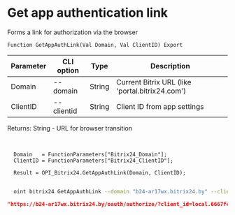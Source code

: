 ﻿---
sidebar_position: 1
---

# Get app authentication link
 Forms a link for authorization via the browser



`Function GetAppAuthLink(Val Domain, Val ClientID) Export`

  | Parameter | CLI option | Type | Description |
  |-|-|-|-|
  | Domain | --domain | String | Current Bitrix URL (like 'portal.bitrix24.com') |
  | ClientID | --clientid | String | Client ID from app settings |

  
  Returns:  String - URL for browser transition

<br/>




```bsl title="Code example"
  Domain   = FunctionParameters["Bitrix24_Domain"];
  ClientID = FunctionParameters["Bitrix24_ClientID"];
  
  Result = OPI_Bitrix24.GetAppAuthLink(Domain, ClientID);
```



```sh title="CLI command example"
    
  oint bitrix24 GetAppAuthLink --domain "b24-ar17wx.bitrix24.by" --clientid "local.6667fc928a50a9.70414732"

```

```json title="Result"
"https://b24-ar17wx.bitrix24.by/oauth/authorize/?client_id=local.6667fc928a50a9.70414732"
```
